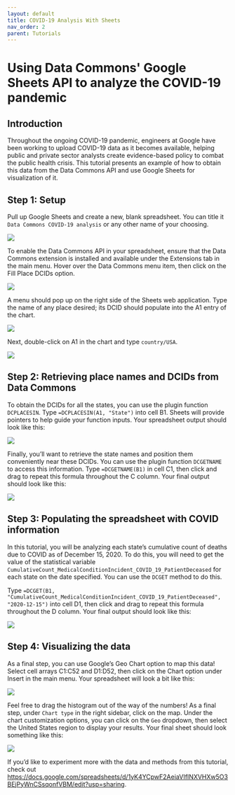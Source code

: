 ```yaml
---
layout: default
title: COVID-19 Analysis With Sheets
nav_order: 2
parent: Tutorials
---
```


# Using Data Commons' Google Sheets API to analyze the COVID-19 pandemic

## Introduction
Throughout the ongoing COVID-19 pandemic, engineers at Google have been working to upload COVID-19 data as it becomes available, helping public and private sector analysts create evidence-based policy to combat the public health crisis. This tutorial presents an example of how to obtain this data from the Data Commons API and use Google Sheets for visualization of it.

## Step 1: Setup
Pull up Google Sheets and create a new, blank spreadsheet. You can title it `Data Commons COVID-19 analysis` or any other name of your choosing.

![](/assets/images/tutorials/sheets_covid_tutorial_1.png)

To enable the Data Commons API in your spreadsheet, ensure that the Data Commons extension is installed and available under the Extensions tab in the main menu. Hover over the Data Commons menu item, then click on the Fill Place DCIDs option.

![](/assets/images/tutorials/sheets_covid_tutorial_2.png)

A menu should pop up on the right side of the Sheets web application. Type the name of any place desired; its DCID should populate into the A1 entry of the chart.

![](/assets/images/tutorials/sheets_covid_tutorial_3.png)

Next, double-click on A1 in the chart and type `country/USA`.

![](/assets/images/tutorials/sheets_covid_tutorial_4.png)

## Step 2: Retrieving place names and DCIDs from Data Commons
To obtain the DCIDs for all the states, you can use the plugin function `DCPLACESIN`. Type `=DCPLACESIN(A1, "State")` into cell B1. Sheets will provide pointers to help guide your function inputs. Your spreadsheet output should look like this:

![](/assets/images/tutorials/sheets_covid_tutorial_5.png)

Finally, you’ll want to retrieve the state names and position them conveniently near these DCIDs. You can use the plugin function `DCGETNAME` to access this information. Type `=DCGETNAME(B1)` in cell C1, then click and drag to repeat this formula throughout the C column. Your final output should look like this:

![](/assets/images/tutorials/sheets_covid_tutorial_6.png)

## Step 3: Populating the spreadsheet with COVID information
In this tutorial, you will be analyzing each state’s cumulative count of deaths due to COVID as of December 15, 2020. To do this, you will need to get the value of the statistical variable `CumulativeCount_MedicalConditionIncident_COVID_19_PatientDeceased` for each state on the date specified. You can use the `DCGET` method to do this.

Type `=DCGET(B1, "CumulativeCount_MedicalConditionIncident_COVID_19_PatientDeceased", "2020-12-15")` into cell D1, then click and drag to repeat this formula throughout the D column. Your final output should look like this:

![](/assets/images/tutorials/sheets_covid_tutorial_7.png)

## Step 4: Visualizing the data
As a final step, you can use Google’s Geo Chart option to map this data! Select cell arrays C1:C52 and D1:D52, then click on the Chart option under Insert in the main menu. Your spreadsheet will look a bit like this:

![](/assets/images/tutorials/sheets_covid_tutorial_8.png)

Feel free to drag the histogram out of the way of the numbers! As a final step, under `Chart type` in the right sidebar, click on the map. Under the chart customization options, you can click on the `Geo` dropdown, then select the United States region to display your results. Your final sheet should look something like this:

![](/assets/images/tutorials/sheets_covid_tutorial_9.png)

If you’d like to experiment more with the data and methods from this tutorial, check out <https://docs.google.com/spreadsheets/d/1yK4YCpwF2AeiaVIfINXVHXw5O3BEjPyWnCSsqonfVBM/edit?usp=sharing>.

